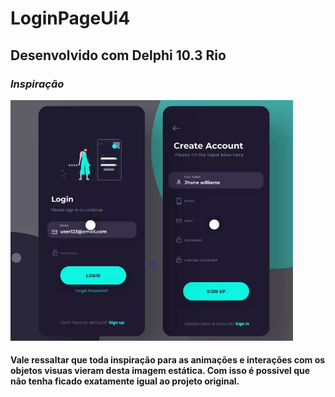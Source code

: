 # LoginPageUi4

## Desenvolvido com Delphi 10.3 Rio

### _Inspiração_
![](https://github.com/debugandotudo/LoginPageUi4/blob/main/src/assets/image/inspitaration.png)

#### Vale ressaltar que toda inspiração para as animações e interações com os objetos visuas vieram desta imagem estática. Com isso é possivel que não tenha ficado exatamente igual ao projeto original.


